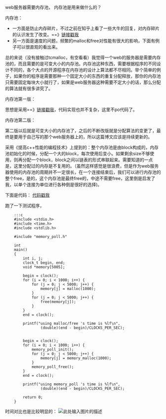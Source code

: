 web服务器需要内存池， 内存池是用来做什么的？

内存池：   

- 一方面是防止内存碎片，不过之前在知乎上看了一些大牛的回复，对内存碎片的认识发生了改变。==》[链接戳我][1]  
- 另一方面是速度的问题，频繁的malloc和free对性能有很大的影响，下面有例子可以很直观的看出来。

总的来说（没有接触过tcmalloc，有空看看）我觉得一个web的服务器是需要内存池的，而且需要的是可变大小的内存池。内存池这种东西，需要根据程序的不同设计不同的，各个大点的开源程序在内存池的设计上算法都不尽相同。举个简单的例子，如果你的程序是需要那种一个固定大小的东西的重复分配释放，那你的内存池只需要固定每块大小就行了，如果是web服务器这种需要不定大小的话，那么分配的算法就有很多讲究了。

内存池第一版：

思想是采用==》[链接戳我][2]，代码实现也并不复杂，这里不po代码了。

内存池第二版：

第二版以后就是可变大小的内存池了，之后的不断改版就是分配算法的变更了，最终是要用于自己写的那个web服务器上的，所以这篇博文应该是持续更新的。

采用《提高c++性能的编程技术》上提到的：整个内存池是由block构成的，内存池初始化的时候，分配一个大的block，每次使用后变小。如果剩余size不够使用，则再分配一个block，block之间以链表的形式串联起来。需要知道的一点是，这里分配过的内存是不复用的。（虽然这样感觉是很浪费，但是作为web服务器使用的内存池的周期并不一定很长，在一个连接结束后，我们可以进行内存池的整个free，是的，这个内存池是最终free的，中途不需要free，这里倒是启发了我，以单个连接为单位进行各种倒是很好的选择)。  

下面是代码：
[代码戳我][3]

<!--more-->
跑了一下测试程序，  
  
        :::c
        #include <stdio.h>
        #include <time.h>
        #include <stdlib.h>

        #include "memory_poll.h"

        int
        main()
        {
	        int i, j;
	        clock_t begin, end;
	        void *memory[5005];

	        begin = clock();
	        for (i = 0; i < 1000; i++) {
		        for (j = 0; j < 5000; j++) {
			        memory[j] = malloc(1000);	
		        }
		        for (j = 0; j < 5000; j++) {
			        free(memory[j]);
		        }
	        }
	        end = clock();

	        printf("using malloc/free 's time is %lf\n", 
			        (double)(end - begin)/CLOCKS_PER_SEC);


	        begin = clock();
	        for (i = 0; i < 1000; i++) {
		        memory_poll_init();
		        for (j = 0; j < 5000; j++) {
			        memory[j] = memory_malloc(1000);
		        }
		        memory_poll_free();
	        }	
	        end = clock();
	
	        printf("using memory_poll 's time is %lf\n", 
			        (double)(end - begin)/CLOCKS_PER_SEC);

	        return 0;
        }
  
时间对比也是比较明显的： 
![此处输入图片的描述][4]


  [1]: http://www.zhihu.com/question/21894104
  [2]: http://www.ibm.com/developerworks/cn/linux/l-cn-ppp/index6.html
  [3]: https://github.com/fayewu/reading-notes/tree/master/src
  [4]: http://pic.yupoo.com/fayewu_v/DwB6Og0d/14zNNa.png